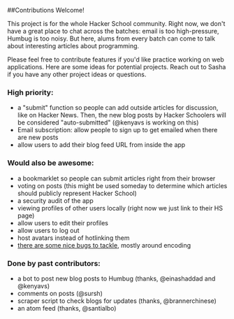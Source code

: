 ##Contributions Welcome!

This project is for the whole Hacker School community. Right now, we don't have a great place to chat across the batches: email is too high-pressure, Humbug is too noisy. But here, alums from every batch can come to talk about interesting articles about programming. 

Please feel free to contribute features if you'd like practice working on web applications. Here are some ideas for potential projects. Reach out to Sasha if you have any other project ideas or questions. 

### High priority:
- a "submit" function so people can add outside articles for discussion, like on Hacker News. Then, the new blog posts by Hacker Schoolers will be considered "auto-submitted" (@kenyavs is working on this)
- Email subscription: allow people to sign up to get emailed when there are new posts
- allow users to add their blog feed URL from inside the app

### Would also be awesome:
- a bookmarklet so people can submit articles right from their browser
- voting on posts (this might be used someday to determine which articles should publicly represent Hacker School)
- a security audit of the app
- viewing profiles of other users locally (right now we just link to their HS page)
- allow users to edit their profiles
- allow users to log out
- host avatars instead of hotlinking them
- [there are some nice bugs to tackle](https://github.com/sursh/blaggregator/issues?page=1&state=open), mostly around encoding

### Done by past contributors: 
- a bot to post new blog posts to Humbug (thanks, @einashaddad and @kenyavs)
- comments on posts (@sursh)
- scraper script to check blogs for updates (thanks, @brannerchinese)
- an atom feed (thanks, @santialbo)